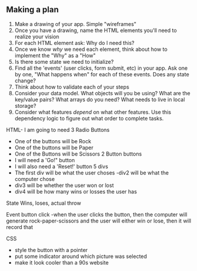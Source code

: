 ## Making a plan
1) Make a drawing of your app. Simple "wireframes"
2) Once you have a drawing, name the HTML elements you'll need to realize your vision
3) For each HTML element ask: Why do I need this?
4) Once we know _why_ we need each element, think about how to implement the "Why" as a "How"
5) Is there some state we need to initialize?
6) Find all the 'events' (user clicks, form submit, etc) in your app. Ask one by one, "What happens when" for each of these events. Does any state change?
7) Think about how to validate each of your steps
8) Consider your data model. What objects will you be using? What are the key/value pairs? What arrays do you need? What needs to live in local storage?
9) Consider what features _depend_ on what other features. Use this dependency logic to figure out what order to complete tasks.

HTML- 
I am going to need 3 Radio Buttons
- One of the buttons will be Rock
- One of the buttons will be Paper
- One of the Buttons will be Scissors
2 Button buttons
- I will need a 'Go!" button
- I will also need a 'Reset!' button 
5 divs
- The first div will be what the user choses
-div2 will be what the computer chose
- div3 will be whether the user won or lost
- div4 will be how many wins or losses the user has

State
Wins, loses, actual throw

Event
button click
-when the user clicks the button, then the computer will generate rock-paper-scissors and the user will either win or lose, then it will record that

CSS
- style the button with a pointer
- put some indicator around which picture was selected
- make it look cooler than a 90s website